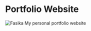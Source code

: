 # Portfolio Website
![Fasika](https://avatars.githubusercontent.com/u/72998972?s=40&v=4)
My personal portfolio website
